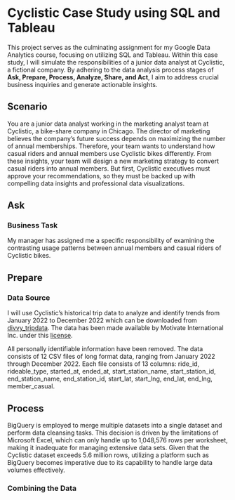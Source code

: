 # Cyclistic Case Study using SQL and Tableau
This project serves as the culminating assignment for my Google Data Analytics course, focusing on utilizing SQL and Tableau. Within this case study, I will simulate the responsibilities of a junior data analyst at Cyclistic, a fictional company. By adhering to the data analysis process stages of **Ask, Prepare, Process, Analyze, Share, and Act**, I aim to address crucial business inquiries and generate actionable insights.

## Scenario
You are a junior data analyst working in the marketing analyst team at Cyclistic, a bike-share company in Chicago. The director of marketing believes the company’s future success depends on maximizing the number of annual memberships. Therefore, your team wants to understand how casual riders and annual members use Cyclistic bikes differently. From these insights, your team will design a new marketing strategy to convert casual riders into annual members. But first, Cyclistic executives must approve your recommendations, so they must be backed up with compelling data insights and professional data visualizations. 

## Ask
### Business Task
My manager has assigned me a specific responsibility of examining the contrasting usage patterns between annual members and casual riders of Cyclistic bikes.

## Prepare
### Data Source
I will use Cyclistic’s historical trip data to analyze and identify trends from January 2022 to December 2022 which can be downloaded from [divvy_tripdata](https://divvy-tripdata.s3.amazonaws.com/index.html). The data has been made available by Motivate International Inc. under this [license](https://www.divvybikes.com/data-license-agreement).  

All personally identifiable information have been removed.  The data consists of 12 CSV files of long format data, ranging from January 2022 through December 2022. Each file consists of 13 columns:
ride_id,  rideable_type,  started_at,  ended_at,  start_station_name,  start_station_id,  end_station_name,  end_station_id,  start_lat,  start_lng,  end_lat,  end_lng,  member_casual. 

## Process
BigQuery is employed to merge multiple datasets into a single dataset and perform data cleansing tasks. This decision is driven by the limitations of Microsoft Excel, which can only handle up to 1,048,576 rows per worksheet, making it inadequate for managing extensive data sets. Given that the Cyclistic dataset exceeds 5.6 million rows, utilizing a platform such as BigQuery becomes imperative due to its capability to handle large data volumes effectively.
### Combining the Data
